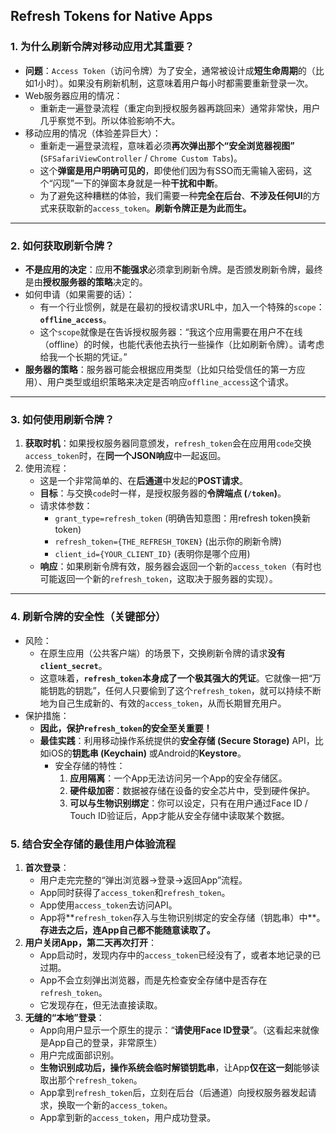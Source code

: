 ## Refresh Tokens for Native Apps

### 1. 为什么刷新令牌对移动应用尤其重要？

- **问题**：`Access Token`（访问令牌）为了安全，通常被设计成**短生命周期**的（比如1小时）。如果没有刷新机制，这意味着用户每小时都需要重新登录一次。
- Web服务器应用的情况：
  - 重新走一遍登录流程（重定向到授权服务器再跳回来）通常非常快，用户几乎察觉不到。所以体验影响不大。
- 移动应用的情况（体验差异巨大）：
  - 重新走一遍登录流程，意味着必须**再次弹出那个“安全浏览器视图”** (`SFSafariViewController` / `Chrome Custom Tabs`)。
  - 这个**弹窗是用户明确可见的**，即使他们因为有SSO而无需输入密码，这个“闪现”一下的弹窗本身就是一种**干扰和中断**。
  - 为了避免这种糟糕的体验，我们需要一种**完全在后台**、**不涉及任何UI**的方式来获取新的`access_token`。**刷新令牌正是为此而生。**

------

### 2. 如何获取刷新令牌？

- **不是应用的决定**：应用**不能强求**必须拿到刷新令牌。是否颁发刷新令牌，最终是由**授权服务器的策略**决定的。
- 如何申请（如果需要的话）：
  - 有一个行业惯例，就是在最初的授权请求URL中，加入一个特殊的`scope`：**`offline_access`**。
  - 这个`scope`就像是在告诉授权服务器：“我这个应用需要在用户不在线（offline）的时候，也能代表他去执行一些操作（比如刷新令牌）。请考虑给我一个长期的凭证。”
- **服务器的策略**：服务器可能会根据应用类型（比如只给受信任的第一方应用）、用户类型或组织策略来决定是否响应`offline_access`这个请求。

------

### 3. 如何使用刷新令牌？

1. **获取时机**：如果授权服务器同意颁发，`refresh_token`会在应用用`code`交换`access_token`时，在**同一个JSON响应**中一起返回。
2. 使用流程：
   - 这是一个非常简单的、在**后通道**中发起的**POST请求**。
   - **目标**：与交换`code`时一样，是授权服务器的**令牌端点 (`/token`)**。
   - 请求体参数：
     - `grant_type=refresh_token` (明确告知意图：用refresh token换新token)
     - `refresh_token={THE_REFRESH_TOKEN}` (出示你的刷新令牌)
     - `client_id={YOUR_CLIENT_ID}` (表明你是哪个应用)
   - **响应**：如果刷新令牌有效，服务器会返回一个新的`access_token`（有时也可能返回一个新的`refresh_token`，这取决于服务器的实现）。

------

### 4. 刷新令牌的安全性（关键部分）

- 风险：
  - 在原生应用（公共客户端）的场景下，交换刷新令牌的请求**没有`client_secret`**。
  - 这意味着，**`refresh_token`本身成了一个极其强大的凭证**。它就像一把“万能钥匙的钥匙”，任何人只要偷到了这个`refresh_token`，就可以持续不断地为自己生成新的、有效的`access_token`，从而长期冒充用户。
- 保护措施：
  - **因此，保护`refresh_token`的安全至关重要！**
  - **最佳实践**：利用移动操作系统提供的**安全存储 (Secure Storage)** API，比如iOS的**钥匙串 (Keychain)** 或Android的**Keystore**。
    - 安全存储的特性：
      1. **应用隔离**：一个App无法访问另一个App的安全存储区。
      2. **硬件级加密**：数据被存储在设备的安全芯片中，受到硬件保护。
      3. **可以与生物识别绑定**：你可以设定，只有在用户通过Face ID / Touch ID验证后，App才能从安全存储中读取某个数据。

### 5. 结合安全存储的最佳用户体验流程

1. **首次登录**：
   - 用户走完完整的“弹出浏览器->登录->返回App”流程。
   - App同时获得了`access_token`和`refresh_token`。
   - App使用`access_token`去访问API。
   - App将**`refresh_token`存入与生物识别绑定的安全存储（钥匙串）中**。**存进去之后，连App自己都不能随意读取了。**
2. **用户关闭App，第二天再次打开**：
   - App启动时，发现内存中的`access_token`已经没有了，或者本地记录的已过期。
   - App不会立刻弹出浏览器，而是先检查安全存储中是否存在`refresh_token`。
   - 它发现存在，但无法直接读取。
3. **无缝的“本地”登录**：
   - App向用户显示一个原生的提示：“**请使用Face ID登录**”。（这看起来就像是App自己的登录，非常原生）
   - 用户完成面部识别。
   - **生物识别成功后，操作系统会临时解锁钥匙串**，让App**仅在这一刻**能够读取出那个`refresh_token`。
   - App拿到`refresh_token`后，立刻在后台（后通道）向授权服务器发起请求，换取一个新的`access_token`。
   - App拿到新的`access_token`，用户成功登录。